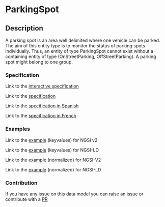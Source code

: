 # ParkingSpot

## Description 

A parking spot is an area well delimited where one vehicle can be parked. The aim of this entity type is to monitor the status of parking spots individually. Thus, an entity of type ParkingSpot cannot exist without a containing entity of type (OnStreetParking, OffStreetParking). A parking spot might belong to one group.
### Specification

Link to the [interactive specification](https://swagger.lab.fiware.org/?url=https://smart-data-models.github.io/dataModel.Parking/ParkingSpot/swagger.yaml)

Link to the [specification](https://github.com/smart-data-models/dataModel.Parking/blob/master/ParkingSpot/doc/spec.md)

Link to the [specification in Spanish](https://github.com/smart-data-models/dataModel.Parking/blob/master/ParkingSpot/doc/spec_ES.md)

Link to the [specification in French](https://github.com/smart-data-models/dataModel.Parking/blob/master/ParkingSpot/doc/spec_FR.md)
### Examples

Link to the [example](https://smart-data-models.github.io/dataModel.Parking/ParkingSpot/examples/example.json) (keyvalues) for NGSI v2

Link to the [example](https://smart-data-models.github.io/dataModel.Parking/ParkingSpot/examples/example.jsonld) (keyvalues) for NGSI-LD

Link to the [example](https://smart-data-models.github.io/dataModel.Parking/ParkingSpot/examples/example-normalized.json) (normalized) for NGSI-V2

Link to the [example](https://smart-data-models.github.io/dataModel.Parking/ParkingSpot/examples/example-normalized.jsonld) (normalized) for NGSI-LD
### Contribution

 If you have any issue on this data model you can raise an [issue](https://github.com/smart-data-models/dataModel.Parking/issues)  or contribute with a [PR](https://github.com/smart-data-models/dataModel.Parking/pulls)